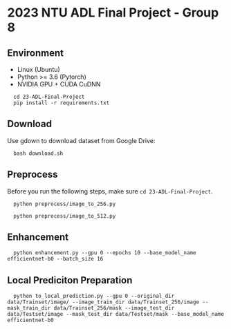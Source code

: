 # 2023 NTU ADL Final Project - Group 8
## Environment
* Linux (Ubuntu)
* Python >= 3.6 (Pytorch)
* NVIDIA GPU + CUDA CuDNN
```
  cd 23-ADL-Final-Project
  pip install -r requirements.txt
```

## Download
Use gdown to download dataset from Google Drive:
```
  bash download.sh
```

## Preprocess
Before you run the following steps, make sure `cd 23-ADL-Final-Project`.
```
  python preprocess/image_to_256.py
```
```
  python preprocess/image_to_512.py
```

## Enhancement
```
  python enhancement.py --gpu 0 --epochs 10 --base_model_name efficientnet-b0 --batch_size 16
```

## Local Prediciton Preparation
```
  python to_local_prediction.py --gpu 0 --original_dir data/Trainset/image/ --image_train_dir data/Trainset_256/image --mask_train_dir data/Trainset_256/mask --image_test_dir data/Testset/image --mask_test_dir data/Testset/mask --base_model_name efficientnet-b0
```
